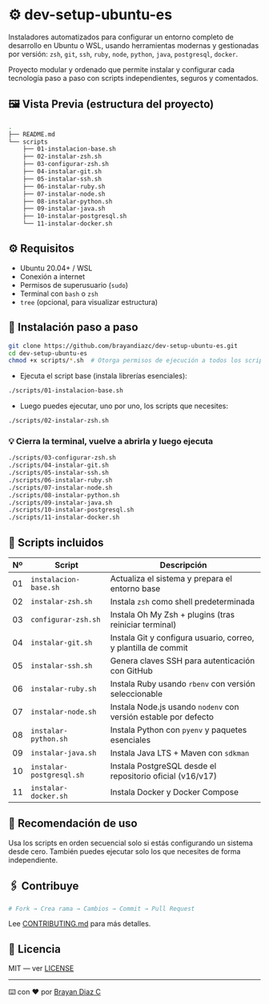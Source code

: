 # ⚙️ dev-setup-ubuntu-es

Instaladores automatizados para configurar un entorno completo de desarrollo en Ubuntu o WSL, usando herramientas modernas y gestionadas por versión: `zsh`, `git`, `ssh`, `ruby`, `node`, `python`, `java`, `postgresql`, `docker`.

Proyecto modular y ordenado que permite instalar y configurar cada tecnología paso a paso con scripts independientes, seguros y comentados.

## 🖼️ Vista Previa (estructura del proyecto)

```bash
.
├── README.md
└── scripts
    ├── 01-instalacion-base.sh
    ├── 02-instalar-zsh.sh
    ├── 03-configurar-zsh.sh
    ├── 04-instalar-git.sh
    ├── 05-instalar-ssh.sh
    ├── 06-instalar-ruby.sh
    ├── 07-instalar-node.sh
    ├── 08-instalar-python.sh
    ├── 09-instalar-java.sh
    ├── 10-instalar-postgresql.sh
    └── 11-instalar-docker.sh
```

## ⚙️ Requisitos

- Ubuntu 20.04+ / WSL
- Conexión a internet
- Permisos de superusuario (`sudo`)
- Terminal con `bash` o `zsh`
- `tree` (opcional, para visualizar estructura)

## 🚀 Instalación paso a paso

```bash
git clone https://github.com/brayandiazc/dev-setup-ubuntu-es.git
cd dev-setup-ubuntu-es
chmod +x scripts/*.sh  # Otorga permisos de ejecución a todos los scripts
```

- Ejecuta el script base (instala librerías esenciales):

```bash
./scripts/01-instalacion-base.sh
```

- Luego puedes ejecutar, uno por uno, los scripts que necesites:

```bash
./scripts/02-instalar-zsh.sh
```

### 💡 Cierra la terminal, vuelve a abrirla y luego ejecuta

```bash
./scripts/03-configurar-zsh.sh
./scripts/04-instalar-git.sh
./scripts/05-instalar-ssh.sh
./scripts/06-instalar-ruby.sh
./scripts/07-instalar-node.sh
./scripts/08-instalar-python.sh
./scripts/09-instalar-java.sh
./scripts/10-instalar-postgresql.sh
./scripts/11-instalar-docker.sh
```

## 🔎 Scripts incluidos

| Nº  | Script                   | Descripción                                                     |
| --- | ------------------------ | --------------------------------------------------------------- |
| 01  | `instalacion-base.sh`    | Actualiza el sistema y prepara el entorno base                  |
| 02  | `instalar-zsh.sh`        | Instala `zsh` como shell predeterminada                         |
| 03  | `configurar-zsh.sh`      | Instala Oh My Zsh + plugins (tras reiniciar terminal)           |
| 04  | `instalar-git.sh`        | Instala Git y configura usuario, correo, y plantilla de commit  |
| 05  | `instalar-ssh.sh`        | Genera claves SSH para autenticación con GitHub                 |
| 06  | `instalar-ruby.sh`       | Instala Ruby usando `rbenv` con versión seleccionable           |
| 07  | `instalar-node.sh`       | Instala Node.js usando `nodenv` con versión estable por defecto |
| 08  | `instalar-python.sh`     | Instala Python con `pyenv` y paquetes esenciales                |
| 09  | `instalar-java.sh`       | Instala Java LTS + Maven con `sdkman`                           |
| 10  | `instalar-postgresql.sh` | Instala PostgreSQL desde el repositorio oficial (v16/v17)       |
| 11  | `instalar-docker.sh`     | Instala Docker y Docker Compose                                 |

## 🧪 Recomendación de uso

Usa los scripts en orden secuencial solo si estás configurando un sistema desde cero.
También puedes ejecutar solo los que necesites de forma independiente.

## 🖇️ Contribuye

```bash
# Fork → Crea rama → Cambios → Commit → Pull Request
```

Lee [CONTRIBUTING.md](.github/CONTRIBUTING.md) para más detalles.

## 📄 Licencia

MIT — ver [LICENSE](LICENSE.md)

---

⌨️ con ❤️ por [Brayan Diaz C](https://github.com/brayandiazc)
